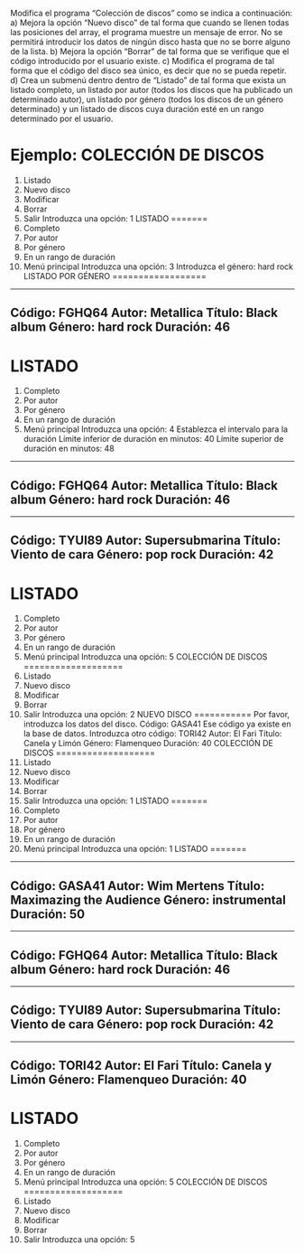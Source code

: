 Modifica el programa “Colección de discos” como se indica a continuación:
a) Mejora la opción “Nuevo disco” de tal forma que cuando se llenen todas las posiciones del array, el programa muestre un mensaje de error. No se permitirá introducir los datos de ningún disco hasta
que no se borre alguno de la lista.
b) Mejora la opción “Borrar” de tal forma que se verifique que el código introducido por el usuario existe.
c) Modifica el programa de tal forma que el código del disco sea único, es decir que no se pueda repetir.
d) Crea un submenú dentro dentro de “Listado” de tal forma que exista un listado completo, un listado por autor (todos los discos que ha publicado un determinado autor), un listado por género
(todos los discos de un género determinado) y un listado de discos cuya duración esté en un rango determinado por el usuario.

Ejemplo:
COLECCIÓN DE DISCOS
===================
1. Listado
2. Nuevo disco
3. Modificar
4. Borrar
5. Salir
Introduzca una opción: 1
LISTADO
=======
1. Completo
2. Por autor
3. Por género
4. En un rango de duración
5. Menú principal
Introduzca una opción: 3
Introduzca el género: hard rock
LISTADO POR GÉNERO
==================
------------------------------------------
Código: FGHQ64
Autor: Metallica
Título: Black album
Género: hard rock
Duración: 46
------------------------------------------
LISTADO
=======
1. Completo
2. Por autor
3. Por género
4. En un rango de duración
5. Menú principal
Introduzca una opción: 4
Establezca el intervalo para la duración
Límite inferior de duración en minutos: 40
Límite superior de duración en minutos: 48
------------------------------------------
Código: FGHQ64
Autor: Metallica
Título: Black album
Género: hard rock
Duración: 46
------------------------------------------

------------------------------------------
Código: TYUI89
Autor: Supersubmarina
Título: Viento de cara
Género: pop rock
Duración: 42
------------------------------------------
LISTADO
=======
1. Completo
2. Por autor
3. Por género
4. En un rango de duración
5. Menú principal
Introduzca una opción: 5
COLECCIÓN DE DISCOS
===================
1. Listado
2. Nuevo disco
3. Modificar
4. Borrar
5. Salir
Introduzca una opción: 2
NUEVO DISCO
===========
Por favor, introduzca los datos del disco.
Código: GASA41
Ese código ya existe en la base de datos.
Introduzca otro código: TORI42
Autor: El Fari
Título: Canela y Limón
Género: Flamenqueo
Duración: 40
COLECCIÓN DE DISCOS
===================
1. Listado
2. Nuevo disco
3. Modificar
4. Borrar
5. Salir
Introduzca una opción: 1
LISTADO
=======
1. Completo
2. Por autor
3. Por género
4. En un rango de duración
5. Menú principal
Introduzca una opción: 1
LISTADO
=======
------------------------------------------
Código: GASA41
Autor: Wim Mertens
Título: Maximazing the Audience
Género: instrumental
Duración: 50
------------------------------------------

------------------------------------------
Código: FGHQ64
Autor: Metallica
Título: Black album
Género: hard rock
Duración: 46
------------------------------------------

------------------------------------------
Código: TYUI89
Autor: Supersubmarina
Título: Viento de cara
Género: pop rock
Duración: 42
------------------------------------------

------------------------------------------
Código: TORI42
Autor: El Fari
Título: Canela y Limón
Género: Flamenqueo
Duración: 40
------------------------------------------
LISTADO
=======
1. Completo
2. Por autor
3. Por género
4. En un rango de duración
5. Menú principal
Introduzca una opción: 5
COLECCIÓN DE DISCOS
===================
1. Listado
2. Nuevo disco
3. Modificar
4. Borrar
5. Salir
Introduzca una opción: 5
